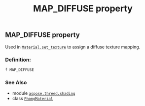 ﻿---
title: MAP_DIFFUSE property
second_title: Aspose.3D for Python via .NET API References
description: 
type: docs
weight: 100
url: /python-net/aspose.threed.shading/phongmaterial/map_diffuse/
is_root: false
---

## MAP_DIFFUSE property


Used in [`Material.set_texture`](/3d/python-net/aspose.threed.shading/material/set_texture) to assign a diffuse texture mapping.
### Definition:
```python
f MAP_DIFFUSE 
```

### See Also
* module [`aspose.threed.shading`](../../)
* class [`PhongMaterial`](/3d/python-net/aspose.threed.shading/phongmaterial)
